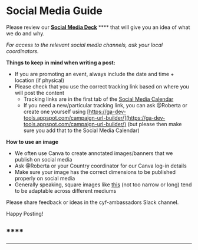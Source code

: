 # Social Media Guide

Please review our [**Social Media Deck**](https://docs.google.com/presentation/d/1SlcqZbgei1u7Xl6faddI67-y1GmXjyE0Wnw7Ksp9NHA/edit#slide=id.g8019bb5617\_0\_0) **** that will give you an idea of what we do and why.

_For access to the relevant social media channels, ask your local coordinators._

**Things to keep in mind when writing a post:**

* If you are promoting an event, always include the date and time + location (if physical)
* Please check that you use the correct tracking link based on where you will post the content
  * Tracking links are in the first tab of the [Social Media Calendar](https://docs.google.com/spreadsheets/d/18gOgQGzoTPuTrXjVWQpODwGYJmizTPD05vZii0XLl5k/edit#gid=562835470)
  * If you need a new/particular tracking link, you can ask @Roberta or create one yourself using [https://ga-dev-tools.appspot.com/campaign-url-builder/](https://ga-dev-tools.appspot.com/campaign-url-builder/) (but please then make sure you add that to the Social Media Calendar)

**How to use an image**

* We often use Canva to create annotated images/banners that we publish on social media
* Ask @Roberta or your Country coordinator for our Canva log-in details
* Make sure your image has the correct dimensions to be published properly on social media
* Generally speaking, square images like [this](https://drive.google.com/file/d/1iCrmEwMEk4\_MkSP7UD9llFMjffthn47Q/view?usp=sharing) (not too narrow or long) tend to be adaptable across different mediums

Please share feedback or ideas in the cyf-ambassadors Slack channel.

Happy Posting!



## ****

****
